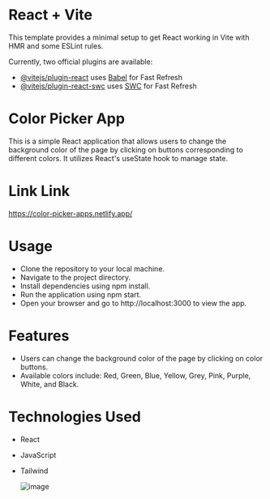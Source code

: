 # React + Vite

This template provides a minimal setup to get React working in Vite with HMR and some ESLint rules.

Currently, two official plugins are available:

- [@vitejs/plugin-react](https://github.com/vitejs/vite-plugin-react/blob/main/packages/plugin-react/README.md) uses [Babel](https://babeljs.io/) for Fast Refresh
- [@vitejs/plugin-react-swc](https://github.com/vitejs/vite-plugin-react-swc) uses [SWC](https://swc.rs/) for Fast Refresh

 # Color Picker App
This is a simple React application that allows users to change the background color of the page by clicking on buttons corresponding to different colors. It utilizes React's useState hook to manage state.

# Link Link
https://color-picker-apps.netlify.app/

# Usage
- Clone the repository to your local machine.
- Navigate to the project directory.
- Install dependencies using npm install.
- Run the application using npm start.
- Open your browser and go to http://localhost:3000 to view the app.
  
# Features
- Users can change the background color of the page by clicking on color buttons.
- Available colors include: Red, Green, Blue, Yellow, Grey, Pink, Purple, White, and Black.

# Technologies Used
- React
- JavaScript
- Tailwind

  ![image](https://github.com/jaiswalrahul2427/Color-Picker-App/assets/133475235/7e4a3cb6-2192-4e71-8fd0-34ab9d133857)

